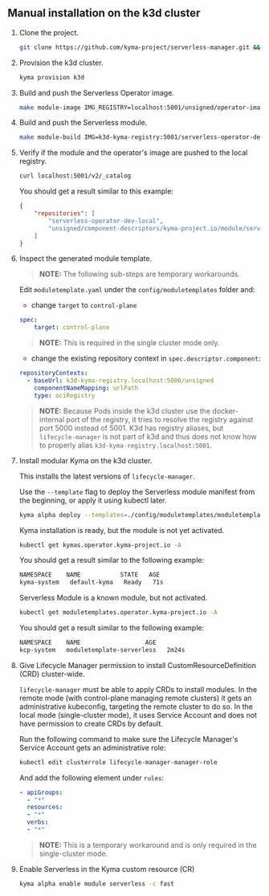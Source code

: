 ## Manual installation on the k3d cluster

1. Clone the project.

    ```bash
    git clone https://github.com/kyma-project/serverless-manager.git && cd serverless-manager/
    ```

2. Provision the k3d cluster.

    ```bash
    kyma provision k3d
    ```

3. Build and push the Serverless Operator image.

    ```bash
    make module-image IMG_REGISTRY=localhost:5001/unsigned/operator-images IMG=localhost:5001/serverless-operator-dev-local:0.0.1
    ```

4. Build and push the Serverless module.

    ```bash
    make module-build IMG=k3d-kyma-registry:5001/serverless-operator-dev-local:0.0.1 MODULE_REGISTRY=localhost:5001/unsigned
    ```

5. Verify if the module and the operator's image are pushed to the local registry.

    ```bash
    curl localhost:5001/v2/_catalog
    ```

    You should get a result similar to this example:

    ```json
    {
        "repositories": [
            "serverless-operator-dev-local",
            "unsigned/component-descriptors/kyma-project.io/module/serverless"
        ]
    }
    ```

6. Inspect the generated module template.

    > **NOTE:** The following sub-steps are temporary workarounds.

    Edit `moduletemplate.yaml` under the `config/moduletemplates` folder and:

    - change `target` to `control-plane`

    ```yaml
    spec:
        target: control-plane
    ```

    > **NOTE:** This is required in the single cluster mode only.

    - change the existing repository context in `spec.descriptor.component`:  
    
    ```yaml
    repositoryContexts:                                                                           
      - baseUrl: k3d-kyma-registry.localhost:5000/unsigned
        componentNameMapping: urlPath                                                               
        type: ociRegistry
    ```

    > **NOTE:** Because Pods inside the k3d cluster use the docker-internal port of the registry, it tries to resolve the registry against port 5000 instead of 5001. K3d has registry aliases, but `lifecycle-manager` is not part of k3d and thus does not know how to properly alias `k3d-kyma-registry.localhost:5001`.

7. Install modular Kyma on the k3d cluster.

    This installs the latest versions of `lifecycle-manager`.

    Use the `--template` flag to deploy the Serverless module manifest from the beginning, or apply it using kubectl later.

    ```bash
    kyma alpha deploy --templates=./config/moduletemplates/moduletemplate.yaml
    ```

    Kyma installation is ready, but the module is not yet activated.

    ```bash
    kubectl get kymas.operator.kyma-project.io -A
    ```

    You should get a result similar to the following example:

    ```bash
    NAMESPACE    NAME           STATE   AGE
    kyma-system   default-kyma   Ready   71s
    ```

    Serverless Module is a known module, but not activated.

    ```bash
    kubectl get moduletemplates.operator.kyma-project.io -A 
    ```

    You should get a result similar to the following example:

    ```bash
    NAMESPACE    NAME                  AGE
    kcp-system   moduletemplate-serverless   2m24s
    ```

8. Give Lifecycle Manager permission to install CustomResourceDefinition (CRD) cluster-wide.

    `lifecycle-manager` must be able to apply CRDs to install modules. In the remote mode (with control-plane managing remote clusters) it gets an administrative kubeconfig, targeting the remote cluster to do so. In the local mode (single-cluster mode), it uses Service Account and does not have permission to create CRDs by default.

    Run the following command to make sure the Lifecycle Manager's Service Account gets an administrative role:

    ```bash
    kubectl edit clusterrole lifecycle-manager-manager-role
    ```

    And add the following element under `rules`:

    ```yaml
    - apiGroups:
      - "*"
      resources:
      - "*"                  
      verbs:                  
      - "*"
    ```

    > **NOTE:** This is a temporary workaround and is only required in the single-cluster mode.

9. Enable Serverless in the Kyma custom resource (CR)

    ```bash
    kyma alpha enable module serverless -c fast
    ```